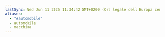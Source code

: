 ```yaml
---
lastSync: Wed Jun 11 2025 11:34:42 GMT+0200 (Ora legale dell’Europa centrale)
aliases:
  - "#automobile"
  - automobile
  - macchina
---
```

